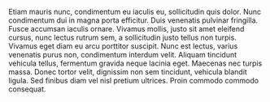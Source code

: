 Etiam mauris nunc, condimentum eu iaculis eu, sollicitudin quis dolor. Nunc condimentum dui in magna porta efficitur. Duis venenatis pulvinar fringilla. Fusce accumsan iaculis ornare. Vivamus mollis, justo sit amet eleifend cursus, nunc lectus rutrum sem, a sollicitudin justo tellus non turpis. Vivamus eget diam eu arcu porttitor suscipit. Nunc est lectus, varius venenatis purus non, condimentum interdum velit. Aliquam tincidunt vehicula tellus, fermentum gravida neque lacinia eget. Maecenas nec turpis massa. Donec tortor velit, dignissim non sem tincidunt, vehicula blandit ligula. Sed finibus diam vel nisl pretium ultrices. Proin commodo commodo consequat.